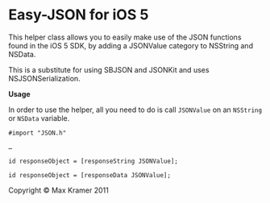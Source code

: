 Easy-JSON for iOS 5
===================

This helper class allows you to easily make use of the JSON functions found in the iOS 5 SDK, by adding a JSONValue category to NSString and NSData. 

This is a substitute for using SBJSON and JSONKit and uses NSJSONSerialization.

**Usage** 

In order to use the helper, all you need to do is call `JSONValue` on an `NSString` or `NSData` variable.


	#import "JSON.h"
	
	…
	
	id responseObject = [responseString JSONValue];
	
	id responseObject = [responseData JSONValue];



Copyright &copy; Max Kramer 2011
